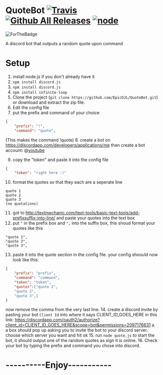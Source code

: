 # QuoteBot [![Travis](https://img.shields.io/travis/rust-lang/rust.svg)]()[![Github All Releases](https://img.shields.io/github/downloads/atom/atom/total.svg)]() [![node](https://img.shields.io/node/v/gh-badges.svg)]()
![ForTheBadge](http://forthebadge.com/images/badges/60-percent-of-the-time-works-every-time.svg)

A discord bot that outputs a random quote upon command

# Setup

1. install node.js if you don't already have it
2. `npm install discord.js`
3. `npm install discord.js`
4. `npm install infinite-loop`
5. Clone the project (`git clone https://github.com/EpicDJL/QuoteBot.git`) or download and extract the zip file.
6. Edit the config file
7. put the prefix and command of your choice
```json
{
    "prefix": "!",
    "command": "quote",
```
(This makes the command !quote)
8. create a bot on https://discordapp.com/developers/applications/me then create a bot account:
 @[youtube](https://youtu.be/7zfJn2PD5Ks) 
 
9. copy the "token" and paste it into the config file
```json
{
    "token": "right here :)"
```
10. format the quotes so that they each are a seperate line
```
quote 1
quote 2
quote 3
(no quotations)
```
11. got to http://textmechanic.com/text-tools/basic-text-tools/add-prefixsuffix-into-line/ and paste your quotes into the text box
12. put `"` in the prefix box and `",` into the suffix box, this shoud format your quotes like this
```
"quote 1",
"quote 2",
"quote 3",
```
13. paste it into the quote section in the config file. your config shoould now look like this:
```json
{
    "prefix": "prefix",
    "command": "command",
    "token": "token",
    "quotes":["quote 1",
    "quote 2",
    "quote 3",]
}
```
now remove the comma from the very last line.
14. create a discord invite by pasting your bot `Client Id` into where it says CLIENT_ID_GOES_HERE in this link: https://discordapp.com/oauth2/authorize?client_id=CLIENT_ID_GOES_HERE&scope=bot&permissions=2097176631 
a. a box should pop up asking you to invite the bot to your discord server. choose which server you want and hit ok
15. run `node quote.js` to start the bot, it should output one of the random quotes as sign it is online.
16. Check your bot by typing the prefix and command you chose into discord.
# ----------Enjoy-----------
